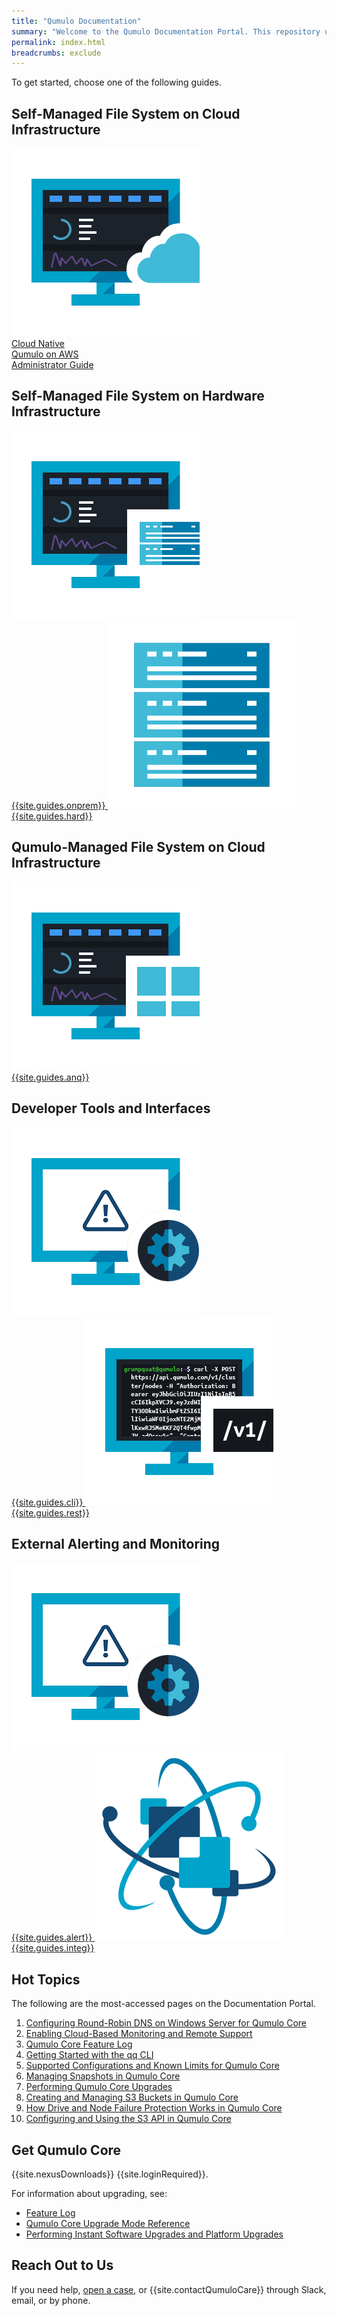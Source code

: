 ```yaml
---
title: "Qumulo Documentation"
summary: "Welcome to the Qumulo Documentation Portal. This repository uses <a href='https://www.writethedocs.org/guide/docs-as-code/'>docs-as-code principles</a> to provide guidance about working with Qumulo offerings."
permalink: index.html
breadcrumbs: exclude
---
```


To get started, choose one of the following guides.


<h2 class="frontpage">Self-Managed File System on Cloud Infrastructure</h2>
<span class="guide-button single-button">
  <a class="multilink" href="aws-administrator-guide/">
    <picture>
      <source type="image/webp" srcset="images/cloud-native-qumulo-on-aws-administrator-guide.webp">
      <source type="image/png" srcset="images/cloud-native-qumulo-on-aws-administrator-guide.png">
      <img src="images/cloud-native-qumulo-on-aws-administrator-guide.png" alt="An image of a computer screen with a stylized Qumulo Core interface behind an image of a cloud, symbolizing cloud native deployments" class="landing-page-icon" width="301" height="301">
    </picture><br>Cloud Native<br>Qumulo on AWS<br>Administrator Guide
  </a>
</span>

<h2 class="frontpage">Self-Managed File System on Hardware Infrastructure</h2>
<div class="landing-page-buttons">
  <span class="guide-button">
    <a class="multilink" href="administrator-guide/">
      <picture>
        <source type="image/webp" srcset="images/on-premises-administrator-guide.webp">
        <source type="image/png" srcset="images/on-premises-administrator-guide.png">
        <img src="images/on-premises-administrator-guide.png" alt="An image of a computer screen with a stylized Qumulo Core interface behind an image of a server blade, symbolizing administering on-premises hardware" class="landing-page-icon" width="301" height="301">
      </picture><br>{{site.guides.onprem}}
    </a>
  </span>

  <span class="guide-button">
    <a class="multilink" href="hardware-guide/">
      <picture>
        <source type="image/webp" srcset="images/hardware-guide.webp" width="301" height="301">
        <source type="image/png" srcset="images/hardware-guide.png" width="301" height="301">
        <img src="images/hardware-guide.png" alt="A stylized image of a server rack, symbolizing installing, configuring, and maintaining hardware" class="landing-page-icon" width="301" height="301">
      </picture><br>{{site.guides.hard}}
    </a>
  </span>
</div>

<h2 class="frontpage">Qumulo-Managed File System on Cloud Infrastructure</h2>
<span class="guide-button single-button">
  <a class="multilink" href="azure-native-administrator-guide/">
    <picture>
      <source type="image/webp" srcset="images/azure-native-qumulo-administrator-guide.webp">
      <source type="image/png" srcset="images/azure-native-qumulo-administrator-guide.png">
      <img src="images/azure-native-qumulo-administrator-guide.png" alt="An image of a computer screen with a stylized Qumulo Core interface, symbolizing cloud deployments on Azure" class="landing-page-icon" width="301" height="301">
    </picture><br>{{site.guides.anq}}
  </a>
</span>

<h2 class="frontpage">Developer Tools and Interfaces</h2>
<div class="landing-page-buttons">
  <span class="guide-button">
    <a class="multilink" href="qq-cli-command-guide/">
      <picture>
        <source type="image/webp" srcset="images/qumulo-qq-cli-command-guide.webp">
        <source type="image/png" srcset="images/qumulo-qq-cli-command-guide.png">
        <img src="images/qumulo-alerts-guide.png" alt="An image of a computer screen showing a terminal window with a Qumulo qq CLI command" class="landing-page-icon" width="301" height="301">
      </picture><br>{{site.guides.cli}}
    </a>
  </span>

  <span class="guide-button">
    <a class="multilink" href="rest-api-guide/">
      <picture>
        <source type="image/webp" srcset="images/qumulo-rest-api-guide.webp">
        <source type="image/png" srcset="images/qumulo-rest-api-guide.png">
        <img src="images/qumulo-rest-api-guide.png" alt="An image of a computer screen showing a terminal window with a Qumulo REST API call" class="landing-page-icon" width="301" height="301">
      </picture><br>{{site.guides.rest}}
    </a>
  </span>
</div>

<h2 class="frontpage">External Alerting and Monitoring</h2>
<div class="landing-page-buttons">
  <span class="guide-button">
    <a class="multilink" href="qumulo-alerts-guide/">
      <picture>
        <source type="image/webp" srcset="images/qumulo-alerts-guide.webp">
        <source type="image/png" srcset="images/qumulo-alerts-guide.png">
        <img src="images/qumulo-alerts-guide.png" alt="An image of a computer screen showing a warning triangle behind a stylized image of a cog wheel, symbolizing administering Qumulo Alerts instances" class="landing-page-icon" width="301" height="301">
      </picture><br>{{site.guides.alert}}
    </a>
  </span>

  <span class="guide-button">
    <a class="multilink" href="integration-guide/">
      <picture>
        <source type="image/webp" srcset="images/qumulo-integration-guide.webp">
        <source type="image/png" srcset="images/qumulo-integration-guide.png">
        <img src="images/qumulo-integration-guide.png" alt="A stylized image of two entities combining together with three items orbiting them, symbolizing integration" class="landing-page-icon" width="301" height="301">
      </picture><br>{{site.guides.integ}}
    </a>
  </span>
</div>

## Hot Topics
The following are the most-accessed pages on the Documentation Portal.

1. [Configuring Round-Robin DNS on Windows Server for Qumulo Core](/administrator-guide/network-configuration/configuring-round-robin-dns-windows-server.html)
2. [Enabling Cloud-Based Monitoring and Remote Support](/administrator-guide/monitoring-and-metrics/enabling-cloud-based-monitoring-remote-support.html)
3. [Qumulo Core Feature Log](/administrator-guide/upgrading-qumulo-core/feature-log.html)
4. [Getting Started with the qq CLI](/administrator-guide/qq-cli/getting-started.html)
5. [Supported Configurations and Known Limits for Qumulo Core](/administrator-guide/getting-started/supported-configurations-known-limits.html)
6. [Managing Snapshots in Qumulo Core](/administrator-guide/snapshots/managing-snapshots.html)
7. [Performing Qumulo Core Upgrades](/administrator-guide/upgrading-qumulo-core/performing-upgrades.html)
8. [Creating and Managing S3 Buckets in Qumulo Core](/administrator-guide/s3-api/creating-managing-s3-buckets.html)
9. [How Drive and Node Failure Protection Works in Qumulo Core](/administrator-guide/node-addition-replacement/how-drive-node-failure-protection-works.html)
10. [Configuring and Using the S3 API in Qumulo Core](/administrator-guide/s3-api/configuring-using-s3-api.html)

## Get Qumulo Core
{{site.nexusDownloads}} {{site.loginRequired}}.

For information about upgrading, see:
* [Feature Log](/administrator-guide/upgrading-qumulo-core/feature-log.html)
* [Qumulo Core Upgrade Mode Reference](/administrator-guide/upgrading-qumulo-core/mode-reference.html)
* [Performing Instant Software Upgrades and Platform Upgrades](/administrator-guide/upgrading-qumulo-core/instant-software-platform.html)

## Reach Out to Us
If you need help, [open a case](https://care.qumulo.com/s/submit-a-case), or {{site.contactQumuloCare}} through Slack, email, or by phone.
